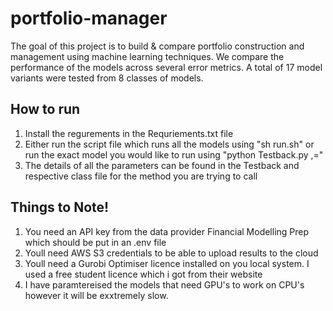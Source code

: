 # portfolio-manager
The goal of this project is to build & compare portfolio construction and management using machine learning techniques. We compare the performance of the
models across several error metrics. A total of 17 model variants were tested from 8 classes of models.

## How to run
1. Install the regurements in the Requriements.txt file
2. Either run the script file which runs all the models using "sh run.sh" or run the exact model you would like to run using "python Testback.py <Nameofstrategy>,<parametername>=<parameter>"
3. The details of all the parameters can be found in the Testback and respective class file for the method you are trying to call

## Things to Note!
1. You need an API key from the data provider Financial Modelling Prep which should be put in an .env file
2. Youll need AWS S3 credentials to be able to upload results to the cloud
3. Youll need a Gurobi Optimiser licence installed on you local system. I used a free student licence which i got from their website
4. I have paramtereised the models that need GPU's to work on CPU's however it will be exxtremely slow.
